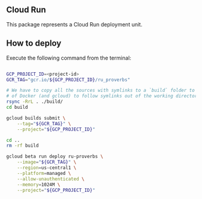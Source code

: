 Cloud Run
-------

This package represents a Cloud Run deployment unit.

## How to deploy

Execute the following command from the terminal:

```bash

GCP_PROJECT_ID=<project-id>
GCR_TAG="gcr.io/${GCP_PROJECT_ID}/ru_proverbs"

# We have to copy all the sources with symlinks to a `build` folder to overcome inability 
# of Docker (and gcloud) to follow symlinks out of the working directory context.
rsync -RrL . ./build/
cd build

gcloud builds submit \
    --tag="${GCR_TAG}" \
    --project="${GCP_PROJECT_ID}"

cd ..
rm -rf build

gcloud beta run deploy ru-proverbs \
    --image="${GCR_TAG}" \
    --region=us-central1 \
    --platform=managed \
    --allow-unauthenticated \
    --memory=1024M \
    --project="${GCP_PROJECT_ID}"

```
